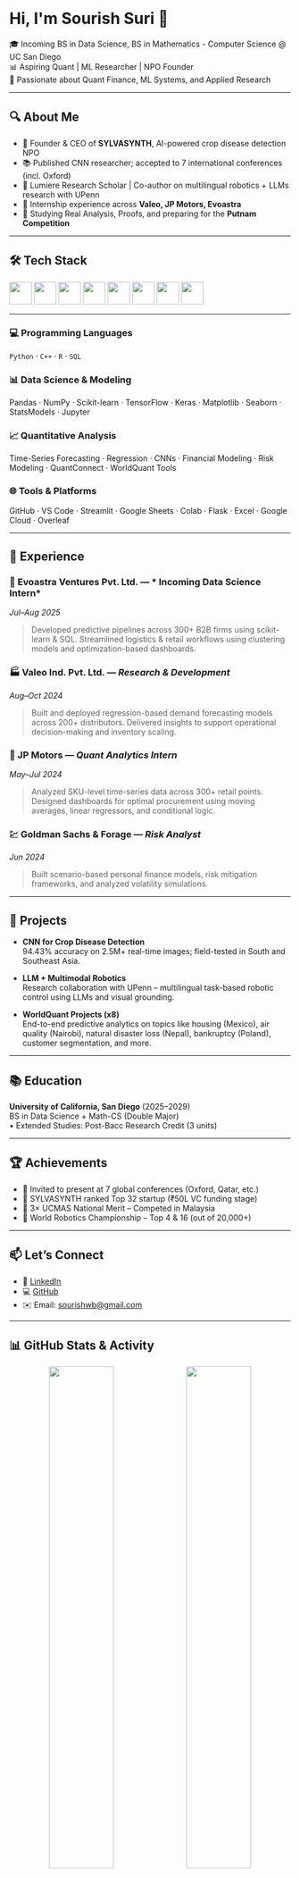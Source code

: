    <!-- Profile Header -->
<h1 align="left">Hi, I'm Sourish Suri 👋</h1>

<p align="left">
🎓 Incoming BS in Data Science, BS in Mathematics - Computer Science @ UC San Diego<br>
📊 Aspiring Quant | ML Researcher | NPO Founder<br>
🔭 Passionate about Quant Finance, ML Systems, and Applied Research
</p>

---

## 🔍 About Me

- 📌 Founder & CEO of **SYLVASYNTH**, AI-powered crop disease detection NPO 
- 📚 Published CNN researcher; accepted to 7 international conferences (incl. Oxford)
- 🔬 Lumiere Research Scholar | Co-author on multilingual robotics + LLMs research with UPenn
- 💼 Internship experience across **Valeo, JP Motors, Evoastra**
- 🧠 Studying Real Analysis, Proofs, and preparing for the **Putnam Competition**

---

## 🛠️ Tech Stack

<div align="left">
  <img src="https://cdn.jsdelivr.net/gh/devicons/devicon/icons/python/python-original.svg" width="40"/>
  <img src="https://cdn.jsdelivr.net/gh/devicons/devicon/icons/cplusplus/cplusplus-original.svg" width="40"/>
  <img src="https://cdn.jsdelivr.net/gh/devicons/devicon/icons/r/r-original.svg" width="40"/>
  <img src="https://cdn.jsdelivr.net/gh/devicons/devicon/icons/mysql/mysql-original-wordmark.svg" width="40"/>
  <img src="https://cdn.jsdelivr.net/gh/devicons/devicon/icons/tensorflow/tensorflow-original.svg" width="40"/>
  <img src="https://cdn.jsdelivr.net/gh/devicons/devicon/icons/pytorch/pytorch-original.svg" width="40"/>
  <img src="https://cdn.jsdelivr.net/gh/devicons/devicon/icons/jupyter/jupyter-original.svg" width="40"/>
  <img src="https://cdn.jsdelivr.net/gh/devicons/devicon/icons/googlecloud/googlecloud-original.svg" width="40"/>
</div>

---

### 💻 Programming Languages  
`Python` · `C++` · `R` · `SQL` 

### 📊 Data Science & Modeling  
Pandas · NumPy · Scikit-learn · TensorFlow · Keras · Matplotlib · Seaborn · StatsModels · Jupyter

### 📈 Quantitative Analysis  
Time-Series Forecasting · Regression · CNNs · Financial Modeling · Risk Modeling · QuantConnect · WorldQuant Tools

### 🌐 Tools & Platforms  
GitHub · VS Code · Streamlit · Google Sheets · Colab · Flask · Excel · Google Cloud · Overleaf

---

## 💼 Experience

### 📌 Evoastra Ventures Pvt. Ltd. — * Incoming Data Science Intern*  
*Jul–Aug 2025*  
> Developed predictive pipelines across 300+ B2B firms using scikit-learn & SQL. Streamlined logistics & retail workflows using clustering models and optimization-based dashboards.

### 🏭 Valeo Ind. Pvt. Ltd. — *Research & Development*  
*Aug–Oct 2024*  
> Built and deployed regression-based demand forecasting models across 200+ distributors. Delivered insights to support operational decision-making and inventory scaling.

### 🚗 JP Motors — *Quant Analytics Intern*  
*May–Jul 2024*  
> Analyzed SKU-level time-series data across 300+ retail points. Designed dashboards for optimal procurement using moving averages, linear regressors, and conditional logic.

### 💹 Goldman Sachs & Forage — *Risk Analyst*  
*Jun 2024*  
> Built scenario-based personal finance models, risk mitigation frameworks, and analyzed volatility simulations.

---

## 🚀 Projects

- **CNN for Crop Disease Detection**  
  94.43% accuracy on 2.5M+ real-time images; field-tested in South and Southeast Asia.

- **LLM + Multimodal Robotics**  
  Research collaboration with UPenn – multilingual task-based robotic control using LLMs and visual grounding.

- **WorldQuant Projects (x8)**  
  End-to-end predictive analytics on topics like housing (Mexico), air quality (Nairobi), natural disaster loss (Nepal), bankruptcy (Poland), customer segmentation, and more.

---

## 📚 Education

**University of California, San Diego** (2025–2029)  
BS in Data Science + Math-CS (Double Major)  
• Extended Studies: Post-Bacc Research Credit (3 units)

---

## 🏆 Achievements

- 📄 Invited to present at 7 global conferences (Oxford, Qatar, etc.)  
- 🌱 SYLVASYNTH ranked Top 32 startup (₹50L VC funding stage)  
- 🧮 3× UCMAS National Merit – Competed in Malaysia  
- 🤖 World Robotics Championship – Top 4 & 16 (out of 20,000+)

---

## 📫 Let’s Connect

- 💼 [LinkedIn](https://www.linkedin.com/in/sourish-suri-b19b50235)  
- 💻 [GitHub](https://github.com/Sourish85)  
- ✉️ Email: sourishwb@gmail.com  

---

## 📊 GitHub Stats & Activity

<p align="center">
  <img src="https://github-readme-stats.vercel.app/api?username=Sourish85&show_icons=true&theme=github_dark&hide=stars&rank_icon=github" width="48%" />
  <img src="https://github-readme-streak-stats.herokuapp.com?user=Sourish85&theme=github-dark&date_format=M%20j%5B%2C%20Y%5D" width="48%" />
</p>

<p align="center">
  <img src="https://github-readme-activity-graph.vercel.app/graph?username=Sourish85&theme=react-dark&area=true&hide_border=true" />
</p>

<p align="center">
  <img src="https://github-profile-summary-cards.vercel.app/api/cards/profile-details?username=Sourish85&theme=github_dark" width="90%" />
</p>

---

*Incoming UC San Diego '29 · Data Scientist in Training · Quant Enthusiast · Builder of Useful Things*
         bio   Incoming Data Science & Math-CS @ UC San Diego | Quantitative Research, Data Science & ML Engineering | Founder @ SYLVASYNTH | Published Author
